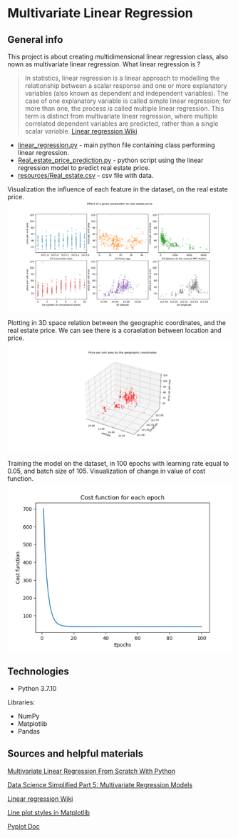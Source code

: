 # Multivariate Linear Regression
## General info
This project is about creating multidimensional linear regression class, also nown as multivariate linear regression. What linear regression is ?

>In statistics, linear regression is a linear approach to modelling the relationship between a scalar response and one or more explanatory variables (also known as dependent and independent variables). The case of one explanatory variable is called simple linear regression; for more than one, the process is called multiple linear regression. This term is distinct from multivariate linear regression, where multiple correlated dependent variables are predicted, rather than a single scalar variable.
[Linear regression Wiki](https://en.wikipedia.org/wiki/Linear_regression)

* [linear_regression.py](https://github.com/SSketcher/Python---Machine_Learning/blob/master/Multivariate_Linear_Regression/linear_regression.py) - main python file containing class performing linear regression.
* [Real_estate_price_prediction.py](https://github.com/SSketcher/Python---Machine_Learning/blob/master/Multivariate_Linear_Regression/Real_estate_price_prediction.py) - python script using the linear regression model to predict real estate price.
* [resources/Real_estate.csv](https://github.com/SSketcher/Python---Machine_Learning/blob/master/Multivariate_Linear_Regression/resources/Real_estate.csv) - csv file with data.

Visualization the influence of each feature in the dataset, on the real estate price.
![alt text](https://github.com/SSketcher/Python---Machine_Learning/blob/master/Multivariate_Linear_Regression/resources/Figure_1.png?raw=true)

Plotting in 3D space relation between the geographic coordinates, and the real estate price. We can see there is a coraelation between location and price.
![alt text](https://github.com/SSketcher/Python---Machine_Learning/blob/master/Multivariate_Linear_Regression/resources/Figure_2.png?raw=true)

Training the model on the dataset, in 100 epochs with learning rate equal to 0.05, and batch size of 105. Visualization of change in value of cost function.        
![alt text](https://github.com/SSketcher/Python---Machine_Learning/blob/master/Multivariate_Linear_Regression/resources/Figure_3.png?raw=true)


## Technologies
* Python 3.7.10

Libraries:
* NumPy
* Matplotlib
* Pandas

## Sources and helpful materials
[Multivariate Linear Regression From Scratch With Python](https://satishgunjal.com/multivariate_lr/)

[Data Science Simplified Part 5: Multivariate Regression Models](https://towardsdatascience.com/data-science-simplified-part-5-multivariate-regression-models-7684b0489015)

[Linear regression Wiki](https://en.wikipedia.org/wiki/Linear_regression)

[Line plot styles in Matplotlib](https://www.pythoninformer.com/python-libraries/matplotlib/line-plots/)

[Pyplot Doc](https://matplotlib.org/tutorials/introductory/pyplot.html)
